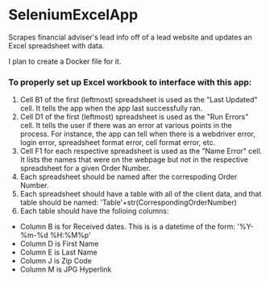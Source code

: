 # SeleniumExcelApp
Scrapes financial adviser's lead info off of a lead website and updates an Excel spreadsheet with data.

I plan to create a Docker file for it.


### To properly set up Excel workbook to interface with this app:

1. Cell B1 of the first (leftmost) spreadsheet is used as the "Last Updated" cell. It tells the app when the app last successfully ran.
2. Cell D1 of the first (leftmost) spreadsheet is used as the "Run Errors" cell. It tells the user if there was an error at various points in the process. For instance, the app can tell when there is a webdriver error, login error, spreadsheet format error, cell format error, etc.
3. Cell F1 for each respective spreadsheet is used as the "Name Error" cell. It lists the names that were on the webpage but not in the respective spreadsheet for a given Order Number.
4. Each spreadsheet should be named after the correspoding Order Number.
5. Each spreadsheet should have a table with all of the client data, and that table should be named: 'Table'+str(CorrespondingOrderNumber)
6. Each table should have the folloing columns:
  - Column B is for Received dates. This is is a datetime of the form: '%Y-%m-%d %H:%M%p'
  - Column D is First Name
  - Column E is Last Name
  - Column J is Zip Code
  - Column M is JPG Hyperlink

